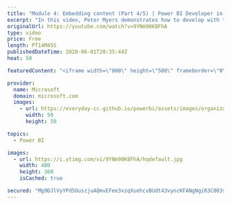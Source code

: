 ```yaml
---
title: "Module 4: Embedding content (Part 4/5) | Power BI Developer in a Day"
excerpt: "In this video, Peter Myers demonstrates how to develop with the Power BI REST API and embedding Power BI reports. This is video 12 of 20.    The Power BI Developer in a Day online course empowers you as an app developer with the technical knowledge required to embed Power BI content. We recommend you"
originalUrl: https://youtube.com/watch?v=9YNm90K8FhA
type: video
price: Free
length: PT14M45S
publishedDateTime: 2020-06-01T20:35:44Z
heat: 50

featuredContent: "<iframe width=\"800\" height=\"500\" frameborder=\"0\" src=\"https://www.youtube.com/embed/9YNm90K8FhA\" allow=\"accelerometer; autoplay; encrypted-media; gyroscope; picture-in-picture\" allowfullscreen></iframe>"

provider:
  name: Microsoft
  domain: microsoft.com
  images:
    - url: https://everyday-cc.github.io/powerbi/assets/images/organizations/microsoft.com-50x50.jpg
      width: 50
      height: 50

topics:
  - Power BI

images:
  - url: https://i.ytimg.com/vi/9YNm90K8FhA/hqdefault.jpg
    width: 480
    height: 360
    isCached: true

secured: "Mg9DJlVyYPd5OuszjuAQmvEFee3xzqXuehcvBUdt43vyncKFANgNgiR3C003sWs8/wFc07RYHbnuIlXQWTT+sCzUkQmpYIESSGRz0v9tgk6FWSkgx/wUdl1/reZs0kVsZENm/CVgSE4SUdnvfNZ/R+06mYqTefy3uzNt3SwtwJg9xm3U0MDVvuaVGwpnHXutMK12djVVs4STBAD0t0KTrj6h8sY+XcvLVXInDd4XmBl7wDuXGZblwqaz5F+qLttvz6XrUDxdZ00y65v34n5g+IuCwWX1lDCYLwfX9tGv/8PiSH4GrBMKzLt567eDTKw1Mt00RDrMfvT3MP89spdGqU9gKrmvrNwChGf6KWA5jwN+8ym1KShBLBVcmmt4gvELF+0kLz8PRDjXH9MsPBdbiPLlfRcTNzTOjv/JoucjxhQ=;O6/sX5BXRgT/007ReS94Hw=="
---
```



